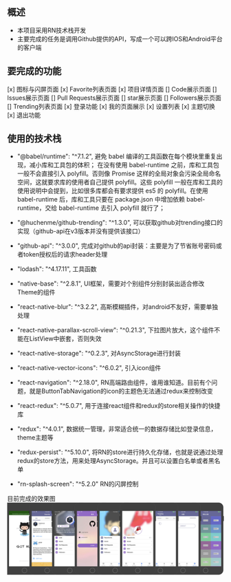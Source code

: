 ## 概述
- 本项目采用RN技术栈开发
- 主要完成的任务是调用Github提供的API，写成一个可以跨IOS和Android平台的客户端

## 要完成的功能
[x] 图标与闪屏页面
[x] Favorite列表页面
[x] 项目详情页面
[] Code展示页面
[] Issues展示页面
[] Pull Requests展示页面
[] star展示页面 
[] Followers展示页面
[] Trending列表页面
[x] 登录功能
[x] 我的页面展示
[x] 设置列表
[x] 主题切换
[x] 退出功能

## 使用的技术栈
- "@babel/runtime": "^7.1.2",
避免 babel 编译的工具函数在每个模块里重复出现，减小库和工具包的体积；
在没有使用 babel-runtime 之前，库和工具包一般不会直接引入 polyfill。否则像 Promise 这样的全局对象会污染全局命名空间，这就要求库的使用者自己提供 polyfill。这些 polyfill 一般在库和工具的使用说明中会提到，比如很多库都会有要求提供 es5 的 polyfill。在使用 babel-runtime 后，库和工具只要在 package.json 中增加依赖 babel-runtime，交给 babel-runtime 去引入 polyfill 就行了；

- "@huchenme/github-trending": "^1.3.0",
可以获取github对trending接口的实现（github-api在v3版本并没有提供该接口）

- "github-api": "^3.0.0",
完成对github的api封装：主要是为了节省账号密码或者token授权后的请求header处理

- "lodash": "^4.17.11",
工具函数

- "native-base": "^2.8.1",
UI框架，需要对个别组件分别封装出适合修改Theme的组件

- "react-native-blur": "^3.2.2",
高斯模糊插件，对android不友好，需要单独处理

- "react-native-parallax-scroll-view": "^0.21.3",
下拉图片放大，这个组件不能在ListView中嵌套，否则失效

- "react-native-storage": "^0.2.3",
对AsyncStorage进行封装

- "react-native-vector-icons": "^6.0.2",
引入icon组件

- "react-navigation": "^2.18.0",
RN高端路由组件，谁用谁知道。目前有个问题，就是ButtonTabNavigation的icon的主题色无法通过redux来控制改变

- "react-redux": "^5.0.7",
用于连接react组件和redux的store相关操作的快捷库

- "redux": "^4.0.1",
数据统一管理，非常适合统一的数据存储比如登录信息，theme主题等

- "redux-persist": "^5.10.0",
将RN的store进行持久化存储，也就是说通过处理redux的store方法，用来处理AsyncStorage。并且可以设置白名单或者黑名单

- "rn-splash-screen": "^5.2.0"
RN的闪屏控制

目前完成的效果图
![](https://raw.githubusercontent.com/wuyxp/react-native-github/master/readme_asset/github_readme_pic.jpg)

